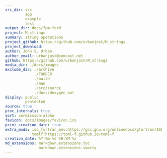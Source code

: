 ```yaml
---
src_dir: src
         app
         example
         test
output_dir: docs/fpm-ford
project: M_strings
summary: string operations
project_github: https://github.com/urbanjost/M_strings
project_download:
author: John S. Urban
author_email: urbanjost@comcast.net
github: https://github.com/urbanjost/M_strings
media_dir: ./docs/images
exclude_dir: ./archive
             ./FODDER
             ./build
             ./man
             ./src/source
             ./docs/doxygen_out
display: public
         protected
source: true
proc_internals: true
sort: permission-alpha
favicon: docs/images/favicon.ico
print_creation_date: true
extra_mods: iso_fortran_env:https://gcc.gnu.org/onlinedocs/gfortran/ISO_005fFORTRAN_005fENV.html
            tomlf:https://toml-f.github.io/toml-f
creation_date: %Y-%m-%d %H:%M %z
md_extensions: markdown.extensions.toc
               markdown.extensions.smarty
---
```

<!--
author_pic:
twitter:
website:
-->
